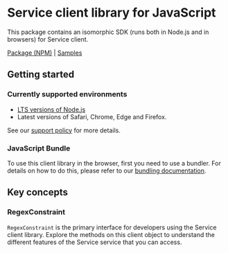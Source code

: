 # Service client library for JavaScript

This package contains an isomorphic SDK (runs both in Node.js and in browsers) for Service client.



[Package (NPM)](https://www.npmjs.com/package/@msinternal/regex-constraint) |
[Samples](https://github.com/Azure-Samples/azure-samples-js-management)

## Getting started

### Currently supported environments

- [LTS versions of Node.js](https://nodejs.org/about/releases/)
- Latest versions of Safari, Chrome, Edge and Firefox.

See our [support policy](https://github.com/Azure/azure-sdk-for-js/blob/main/SUPPORT.md) for more details.





### JavaScript Bundle
To use this client library in the browser, first you need to use a bundler. For details on how to do this, please refer to our [bundling documentation](https://aka.ms/AzureSDKBundling).

## Key concepts

### RegexConstraint

`RegexConstraint` is the primary interface for developers using the Service client library. Explore the methods on this client object to understand the different features of the Service service that you can access.


